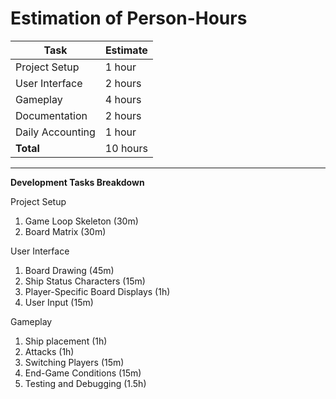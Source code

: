 # Estimation of Person-Hours

| **Task** | **Estimate** |
| -------- | ------------ |
| Project Setup | 1 hour |
| User Interface | 2 hours
| Gameplay | 4 hours |
| Documentation | 2 hours |
| Daily Accounting | 1 hour |
| **Total** | 10 hours |

---

**Development Tasks Breakdown**

Project Setup

1. Game Loop Skeleton (30m)
2. Board Matrix (30m)

User Interface

1. Board Drawing (45m)
2. Ship Status Characters (15m)
3. Player-Specific Board Displays (1h)
4. User Input (15m)

Gameplay

1. Ship placement (1h)
2. Attacks (1h)
3. Switching Players (15m)
4. End-Game Conditions (15m)
5. Testing and Debugging (1.5h)



